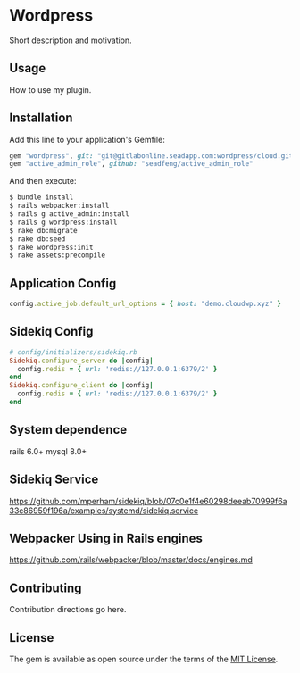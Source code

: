 # Wordpress
Short description and motivation.

## Usage
How to use my plugin.

## Installation
Add this line to your application's Gemfile:

```ruby
gem "wordpress", git: "git@gitlabonline.seadapp.com:wordpress/cloud.git"
gem "active_admin_role", github: "seadfeng/active_admin_role"
```

And then execute:
```bash
$ bundle install 
$ rails webpacker:install
$ rails g active_admin:install
$ rails g wordpress:install
$ rake db:migrate
$ rake db:seed
$ rake wordpress:init
$ rake assets:precompile
```

## Application Config

```ruby
config.active_job.default_url_options = { host: "demo.cloudwp.xyz" }
```

## Sidekiq Config
```ruby
# config/initializers/sidekiq.rb
Sidekiq.configure_server do |config|
  config.redis = { url: 'redis://127.0.0.1:6379/2' } 
end
Sidekiq.configure_client do |config|
  config.redis = { url: 'redis://127.0.0.1:6379/2' }
end
```

## System dependence
rails 6.0+
mysql 8.0+


## Sidekiq Service

https://github.com/mperham/sidekiq/blob/07c0e1f4e60298deeab70999f6a33c86959f196a/examples/systemd/sidekiq.service

## Webpacker Using in Rails engines

https://github.com/rails/webpacker/blob/master/docs/engines.md

## Contributing
Contribution directions go here.

## License
The gem is available as open source under the terms of the [MIT License](https://opensource.org/licenses/MIT).
